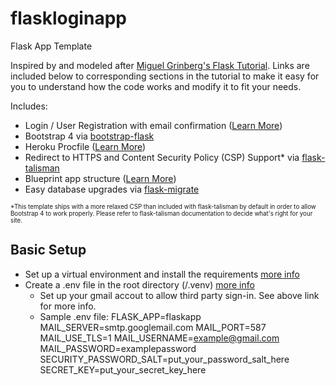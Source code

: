 # flaskloginapp
Flask App Template

Inspired by and modeled after [Miguel Grinberg's Flask Tutorial](https://blog.miguelgrinberg.com/post/the-flask-mega-tutorial-part-i-hello-world). Links are included below to corresponding sections in the tutorial to make it easy for you to understand how the code works and modify it to fit your needs.

Includes:
* Login / User Registration with email confirmation ([Learn More](https://blog.miguelgrinberg.com/post/the-flask-mega-tutorial-part-v-user-logins))
* Bootstrap 4 via [bootstrap-flask](https://github.com/greyli/bootstrap-flask)
* Heroku Procfile ([Learn More](https://blog.miguelgrinberg.com/post/the-flask-mega-tutorial-part-xviii-deployment-on-heroku))
* Redirect to HTTPS and Content Security Policy (CSP) Support* via [flask-talisman](https://github.com/GoogleCloudPlatform/flask-talisman)
* Blueprint app structure ([Learn More](https://blog.miguelgrinberg.com/post/the-flask-mega-tutorial-part-xv-a-better-application-structure))
* Easy database upgrades via [flask-migrate](https://flask-migrate.readthedocs.io/en/latest/)
    
<sub><sup>*This template ships with a more relaxed CSP than included with flask-talisman by default in order to allow Bootstrap 4 to work properly. Please refer to flask-talisman documentation to decide what's right for your site.</sup></sub>

## Basic Setup
* Set up a virtual environment and install the requirements [more info](https://blog.miguelgrinberg.com/post/the-flask-mega-tutorial-part-i-hello-world)
* Create a .env file in the root directory (/.venv) [more info](https://blog.miguelgrinberg.com/post/the-flask-mega-tutorial-part-x-email-support)
    * Set up your gmail accout to allow third party sign-in. See above link for more info.
    * Sample .env file:
        FLASK_APP=flaskapp
        MAIL_SERVER=smtp.googlemail.com
        MAIL_PORT=587
        MAIL_USE_TLS=1
        MAIL_USERNAME=example@gmail.com
        MAIL_PASSWORD=examplepassword
        SECURITY_PASSWORD_SALT=put_your_password_salt_here
        SECRET_KEY=put_your_secret_key_here


